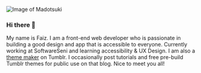 ![Image of Madotsuki](https://static.tumblr.com/5ojoydj/0T5qs81r7/1505702375_effects_umbrella_side.gif)


### Hi there 👋

My name is Faiz. I am a front-end web developer who is passionate in building a good design and app that is accessible to everyone. Currently working at SoftwareSeni and learning accessibility & UX Design. I am also a [theme maker](https://fukuo.tumblr.com/) on Tumblr. I occasionally post tutorials and free pre-build Tumblr themes for public use on that blog. Nice to meet you all!

<!--
**fukou/fukou** is a ✨ _special_ ✨ repository because its `README.md` (this file) appears on your GitHub profile.

Here are some ideas to get you started:

- 🔭 I’m currently working on ...
- 🌱 I’m currently learning ...
- 👯 I’m looking to collaborate on ...
- 🤔 I’m looking for help with ...
- 💬 Ask me about ...
- 📫 How to reach me: ...
- 😄 Pronouns: ...
- ⚡ Fun fact: ...
-->
